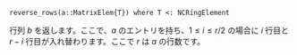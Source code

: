 ```
reverse_rows(a::MatrixElem{T}) where T <: NCRingElement
```

行列 $b$ を返します。ここで、$a$ のエントリを持ち、$1 \leq i \leq r/2$ の場合に $i$ 行目と $r - i$ 行目が入れ替わります。ここで $r$ は $a$ の行数です。
